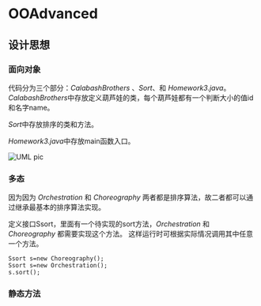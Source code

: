 # OOAdvanced


## 设计思想


### 面向对象
代码分为三个部分：*CalabashBrothers* 、*Sort*、和 *Homework3.java*。  
*CalabashBrothers*中存放定义葫芦娃的类，每个葫芦娃都有一个判断大小的值id和名字name。

*Sort*中存放排序的类和方法。

*Homework3.java*中存放main函数入口。


![UML pic](http://www.plantuml.com/plantuml/png/ZP8_KyCm3CNtV0gDxRMT6ClGemiJ31qvhgSuRk9hR0LRfjSh-Uuug0a9VpWo9K_vwKdFtWH6pz7MMOFgYAM67Nc-P90UurZx0wgaXK5Sm0Npm1uLj_1Afe2kDjjYZJc6wexEJy_pTTPccQen1DXMv3ML7flgVEtm2xNi3CVeerULxgpOaFil2m0oBjo-hLOmRVArEXukiKC6GszFN6aVn5oc6lcAl4hMO8grVEpO6rU2Gwj5MOo0sVm7BU5B4Aml9mbApQRe0TcR8ZUH1-qIE6sbMiY9QeqE5Da6lHv7inozV-Cap1CsVn3jvtdSazKdyiSRsNjeCpa9oA-PhQS_TIizH2lgXx4Y5zX7nVkNgAEMjOPQTBodmw5NfpDRD6ucaLrlsqQx8jhw7G00.png)

### 多态
因为因为 *Orchestration* 和 *Choreography* 两者都是排序算法，故二者都可以通过继承最基本的排序算法实现。

定义接口Ssort，里面有一个待实现的sort方法，*Orchestration* 和 *Choreography* 都需要实现这个方法。
这样运行时可根据实际情况调用其中任意一个方法。

    Ssort s=new Choreography();
    Ssort s=new Orchestration();
    s.sort();

###  静态方法



    

